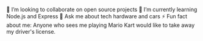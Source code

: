 👯 I’m looking to collaborate on open source projects
🌱 I’m currently learning Node.js and Express
💬 Ask me about tech hardware and cars
⚡ Fun fact about me: Anyone who sees me playing Mario Kart would like to take away my driver's license.
